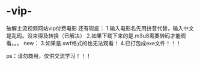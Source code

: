 # -vip-
破解主流视频网站vip付费电影
还有瑕疵：
1.输入电影名先用拼音代替，输入中文是乱码。没来得及转换（已解决）
2.如果下载下来的是.m3u8需要转码才能观看。。。
new：
3.如果是.swf格式的也无法观看！
4.已打包成exe文件！！！


ps：请勿商用，仅供交流学习！！！
